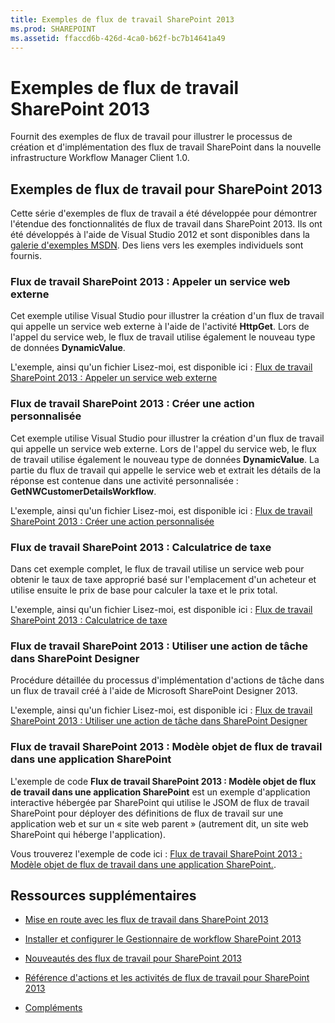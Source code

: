 ```yaml
---
title: Exemples de flux de travail SharePoint 2013
ms.prod: SHAREPOINT
ms.assetid: ffaccd6b-426d-4ca0-b62f-bc7b14641a49
---
```



# Exemples de flux de travail SharePoint 2013
Fournit des exemples de flux de travail pour illustrer le processus de création et d'implémentation des flux de travail SharePoint dans la nouvelle infrastructure Workflow Manager Client 1.0.
## Exemples de flux de travail pour SharePoint 2013
<a name="bkm_wfsamples"> </a>

Cette série d'exemples de flux de travail a été développée pour démontrer l'étendue des fonctionnalités de flux de travail dans SharePoint 2013. Ils ont été développés à l'aide de Visual Studio 2012 et sont disponibles dans la  [galerie d'exemples MSDN](http://code.msdn.microsoft.com/). Des liens vers les exemples individuels sont fournis.
  
    
    

### Flux de travail SharePoint 2013 : Appeler un service web externe

Cet exemple utilise Visual Studio pour illustrer la création d'un flux de travail qui appelle un service web externe à l'aide de l'activité **HttpGet**. Lors de l'appel du service web, le flux de travail utilise également le nouveau type de données **DynamicValue**.
  
    
    
L'exemple, ainsi qu'un fichier Lisez-moi, est disponible ici :  [Flux de travail SharePoint 2013 : Appeler un service web externe](http://code.msdn.microsoft.com/SharePoint-2013-workflow-48ea87d4)
  
    
    

### Flux de travail SharePoint 2013 : Créer une action personnalisée

Cet exemple utilise Visual Studio pour illustrer la création d'un flux de travail qui appelle un service web externe. Lors de l'appel du service web, le flux de travail utilise également le nouveau type de données **DynamicValue**. La partie du flux de travail qui appelle le service web et extrait les détails de la réponse est contenue dans une activité personnalisée : **GetNWCustomerDetailsWorkflow**.
  
    
    
L'exemple, ainsi qu'un fichier Lisez-moi, est disponible ici :  [Flux de travail SharePoint 2013 : Créer une action personnalisée](http://code.msdn.microsoft.com/SharePoint-2013-workflow-41e5c0f9)
  
    
    

### Flux de travail SharePoint 2013 : Calculatrice de taxe

Dans cet exemple complet, le flux de travail utilise un service web pour obtenir le taux de taxe approprié basé sur l'emplacement d'un acheteur et utilise ensuite le prix de base pour calculer la taxe et le prix total.
  
    
    
L'exemple, ainsi qu'un fichier Lisez-moi, est disponible ici :  [Flux de travail SharePoint 2013 : Calculatrice de taxe](http://code.msdn.microsoft.com/SharePoint-2013-workflow-f7a1a8ba)
  
    
    

### Flux de travail SharePoint 2013 : Utiliser une action de tâche dans SharePoint Designer

Procédure détaillée du processus d'implémentation d'actions de tâche dans un flux de travail créé à l'aide de Microsoft SharePoint Designer 2013.
  
    
    
L'exemple, ainsi qu'un fichier Lisez-moi, est disponible ici :  [Flux de travail SharePoint 2013 : Utiliser une action de tâche dans SharePoint Designer](http://code.msdn.microsoft.com/SharePoint-2013-workflow-942a5441)
  
    
    

### Flux de travail SharePoint 2013 : Modèle objet de flux de travail dans une application SharePoint

L'exemple de code **Flux de travail SharePoint 2013 : Modèle objet de flux de travail dans une application SharePoint** est un exemple d'application interactive hébergée par SharePoint qui utilise le JSOM de flux de travail SharePoint pour déployer des définitions de flux de travail sur une application web et sur un « site web parent » (autrement dit, un site web SharePoint qui héberge l'application).
  
    
    
Vous trouverez l'exemple de code ici :  [Flux de travail SharePoint 2013 : Modèle objet de flux de travail dans une application SharePoint.](http://code.msdn.microsoft.com/SharePoint-2013-workflow-050f5211).
  
    
    

## Ressources supplémentaires
<a name="bkm_additional"> </a>


-  [Mise en route avec les flux de travail dans SharePoint 2013](get-started-with-workflows-in-sharepoint-2013.md)
    
  
-  [Installer et configurer le Gestionnaire de workflow SharePoint 2013](set-up-and-configure-sharepoint-2013-workflow-manager.md)
    
  
-  [Nouveautés des flux de travail pour SharePoint 2013](what-s-new-in-workflows-for-sharepoint-2013.md)
    
  
-  [Référence d'actions et les activités de flux de travail pour SharePoint 2013](workflow-actions-and-activities-reference-for-sharepoint-2013.md)
    
  
-  [Compléments](http://msdn.microsoft.com/library/cd1eda9e-8e54-4223-93a9-a6ea0d18df70%28Office.15%29.aspx)
    
  


